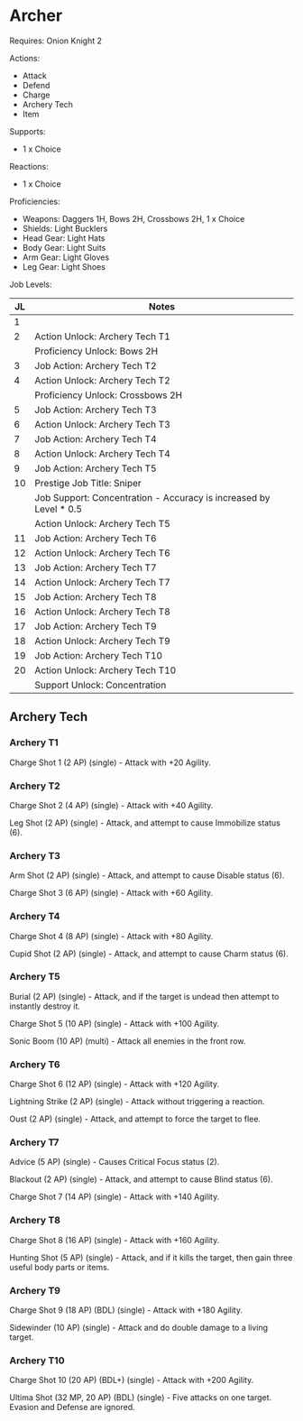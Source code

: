 # Archer

Requires: Onion Knight 2

Actions:

- Attack
- Defend
- Charge
- Archery Tech
- Item

Supports:

- 1 x Choice

Reactions:

- 1 x Choice

Proficiencies:

- Weapons: Daggers 1H, Bows 2H, Crossbows 2H, 1 x Choice
- Shields: Light Bucklers
- Head Gear: Light Hats
- Body Gear: Light Suits
- Arm Gear: Light Gloves
- Leg Gear: Light Shoes

Job Levels:

| JL | Notes |
| --- | --- |
| 1 | 
| 2 | Action Unlock: Archery Tech T1
|   | Proficiency Unlock: Bows 2H
| 3 | Job Action: Archery Tech T2
| 4 | Action Unlock: Archery Tech T2
|   | Proficiency Unlock: Crossbows 2H
| 5 | Job Action: Archery Tech T3
| 6 | Action Unlock: Archery Tech T3
| 7 | Job Action: Archery Tech T4
| 8 | Action Unlock: Archery Tech T4
| 9 | Job Action: Archery Tech T5
| 10 | Prestige Job Title: Sniper
|    | Job Support: Concentration - Accuracy is increased by Level * 0.5
|    | Action Unlock: Archery Tech T5
| 11 | Job Action: Archery Tech T6
| 12 | Action Unlock: Archery Tech T6
| 13 | Job Action: Archery Tech T7
| 14 | Action Unlock: Archery Tech T7
| 15 | Job Action: Archery Tech T8
| 16 | Action Unlock: Archery Tech T8
| 17 | Job Action: Archery Tech T9
| 18 | Action Unlock: Archery Tech T9
| 19 | Job Action: Archery Tech T10
| 20 | Action Unlock: Archery Tech T10
|    | Support Unlock: Concentration

## Archery Tech

### Archery T1

Charge Shot 1 (2 AP) (single) - Attack with +20 Agility.

### Archery T2

Charge Shot 2 (4 AP) (single) - Attack with +40 Agility.

Leg Shot (2 AP) (single) - Attack, and attempt to cause Immobilize status (6).

### Archery T3

Arm Shot (2 AP) (single) - Attack, and attempt to cause Disable status (6).

Charge Shot 3 (6 AP) (single) - Attack with +60 Agility.

### Archery T4

Charge Shot 4 (8 AP) (single) - Attack with +80 Agility.

Cupid Shot (2 AP) (single) - Attack, and attempt to cause Charm status (6).

### Archery T5

Burial (2 AP) (single) - Attack, and if the target is undead then attempt to instantly destroy it.

Charge Shot 5 (10 AP) (single) - Attack with +100 Agility.

Sonic Boom (10 AP) (multi) - Attack all enemies in the front row.

### Archery T6

Charge Shot 6 (12 AP) (single) - Attack with +120 Agility.

Lightning Strike (2 AP) (single) - Attack without triggering a reaction.

Oust (2 AP) (single) - Attack, and attempt to force the target to flee.

### Archery T7

Advice (5 AP) (single) - Causes Critical Focus status (2).

Blackout (2 AP) (single) - Attack, and attempt to cause Blind status (6).

Charge Shot 7 (14 AP) (single) - Attack with +140 Agility.

### Archery T8

Charge Shot 8 (16 AP) (single) - Attack with +160 Agility.

Hunting Shot (5 AP) (single) - Attack, and if it kills the target, then gain three useful body parts or items.

### Archery T9

Charge Shot 9 (18 AP) (BDL) (single) - Attack with +180 Agility.

Sidewinder (10 AP) (single) - Attack and do double damage to a living target.

### Archery T10

Charge Shot 10 (20 AP) (BDL+) (single) - Attack with +200 Agility.

Ultima Shot (32 MP, 20 AP) (BDL) (single) - Five attacks on one target. Evasion and Defense are ignored.
